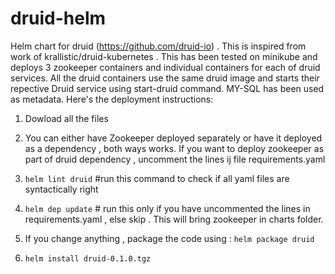 # druid-helm
Helm chart for druid (https://github.com/druid-io) . This is inspired from work of krallistic/druid-kubernetes . This has been tested on minikube and deploys 3 zookeeper containers and individual containers for each of druid services. All the druid containers use the same druid image and starts their repective Druid service using start-druid command. MY-SQL has been used as metadata. Here's the deployment instructions:
1. Dowload all the files 
2. You can either have Zookeeper deployed separately or have it deployed as a dependency , both ways works. If you want to deploy zookeeper as part of druid dependency , uncomment the lines ij file requirements.yaml

3. `helm lint druid` #run this command to check if all yaml files are syntactically right
4. `helm dep update` # run this only if you have uncommented the lines in requirements.yaml , else skip . This will bring zookeeper in charts folder.
5. If you change anything , package the code using : `helm package druid`
6. `helm install druid-0.1.0.tgz`

